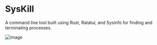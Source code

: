 # SysKill
A command line tool built using Rust, Ratatui, and Sysinfo for finding and terminating processes.

![image](https://github.com/alexei-ozerov/syskill/assets/44589006/87d0d6d9-f8d5-44d7-bede-b86e3be25e8d)

